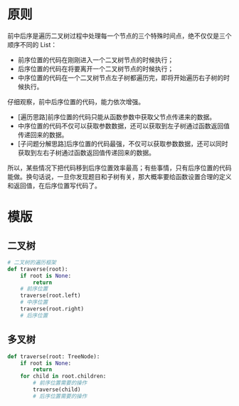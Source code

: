 # 原则

前中后序是遍历二叉树过程中处理每一个节点的三个特殊时间点，绝不仅仅是三个顺序不同的 List：

- 前序位置的代码在刚刚进入一个二叉树节点的时候执行；
- 后序位置的代码在将要离开一个二叉树节点的时候执行；
- 中序位置的代码在一个二叉树节点左子树都遍历完，即将开始遍历右子树的时候执行。

仔细观察，前中后序位置的代码，能力依次增强。

- [遍历思路]前序位置的代码只能从函数参数中获取父节点传递来的数据。
- 中序位置的代码不仅可以获取参数数据，还可以获取到左子树通过函数返回值传递回来的数据。
- [子问题分解思路]后序位置的代码最强，不仅可以获取参数数据，还可以同时获取到左右子树通过函数返回值传递回来的数据。

所以，某些情况下把代码移到后序位置效率最高；有些事情，只有后序位置的代码能做。换句话说，一旦你发现题目和子树有关，那大概率要给函数设置合理的定义和返回值，在后序位置写代码了。

# 模版

## 二叉树

```python
# 二叉树的遍历框架
def traverse(root):
    if root is None:
        return
    # 前序位置
    traverse(root.left)
    # 中序位置
    traverse(root.right)
    # 后序位置
```

## 多叉树
```python
def traverse(root: TreeNode):
    if root is None:
        return
    for child in root.children:
        # 前序位置需要的操作
        traverse(child)
        # 后序位置需要的操作
```